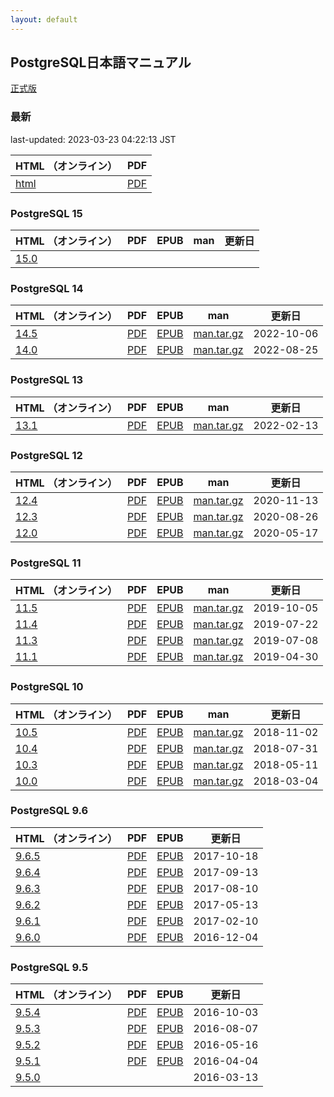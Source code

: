 ```yaml
---
layout: default
---
```

## PostgreSQL日本語マニュアル

[正式版](https://www.postgresql.jp/document/)

### 最新

last-updated: 2023-03-23 04:22:13 JST

| HTML （オンライン）           | PDF                        |
|:---------------------------|:-------------------:|
| [html](current/html) | [PDF](current/postgres-A4.pdf) |

### PostgreSQL 15

| HTML （オンライン）           | PDF                                           | EPUB                                         | man | 更新日     |
|:---------------------------|:---------------------------------------------:|:--------------------------------------------:|:---:|:----------:|
| [15.0](jpug-doc/15.0/html/) |  |   |   | |

### PostgreSQL 14

| HTML （オンライン）           | PDF                                           | EPUB                                         | man | 更新日     |
|:---------------------------|:---------------------------------------------:|:--------------------------------------------:|:---:|:----------:|
| [14.5](jpug-doc/14.5/html/) | [PDF](jpug-doc/14.5/postgresql-14.5-A4.pdf) | [EPUB](jpug-doc/14.5/postgresql-14.5.epub) | [man.tar.gz](jpug-doc/14.5/man.tar.gz) | 2022-10-06 |
| [14.0](jpug-doc/14.0/html/) | [PDF](jpug-doc/14.0/postgresql-14.0-A4.pdf) | [EPUB](jpug-doc/14.0/postgresql-14.0.epub) | [man.tar.gz](jpug-doc/14.0/man.tar.gz) | 2022-08-25 |

### PostgreSQL 13

| HTML （オンライン）           | PDF                                           | EPUB                                         | man | 更新日     |
|:---------------------------|:---------------------------------------------:|:--------------------------------------------:|:---:|:----------:|
| [13.1](jpug-doc/13.1/html/) | [PDF](jpug-doc/13.1/postgresql-13.1-A4.pdf) | [EPUB](jpug-doc/13.1/postgresql-13.1.epub) | [man.tar.gz](jpug-doc/13.1/man.tar.gz) | 2022-02-13 |

### PostgreSQL 12

| HTML （オンライン）           | PDF                                           | EPUB                                         | man | 更新日     |
|:---------------------------|:---------------------------------------------:|:--------------------------------------------:|:---:|:----------:|
| [12.4](jpug-doc/12.4/html/) | [PDF](jpug-doc/12.4/postgresql-12.4-A4.pdf) | [EPUB](jpug-doc/12.4/postgresql-12.4.epub) | [man.tar.gz](jpug-doc/12.4/man.tar.gz) | 2020-11-13 |
| [12.3](jpug-doc/12.3/html/) | [PDF](jpug-doc/12.3/postgresql-12.3-A4.pdf) | [EPUB](jpug-doc/12.3/postgresql-12.3.epub) | [man.tar.gz](jpug-doc/12.3/man.tar.gz) | 2020-08-26 |
| [12.0](jpug-doc/12.0/html/) | [PDF](jpug-doc/12.0/postgresql-12.0-A4.pdf) | [EPUB](jpug-doc/12.0/postgresql-12.0.epub) | [man.tar.gz](jpug-doc/12.0/man.tar.gz) | 2020-05-17 |

### PostgreSQL 11

| HTML （オンライン）           | PDF                                           | EPUB                                         | man | 更新日     |
|:---------------------------|:---------------------------------------------:|:--------------------------------------------:|:---:|:----------:|
| [11.5](jpug-doc/11.5/html/) | [PDF](jpug-doc/11.5/postgresql-11.5-A4.pdf) | [EPUB](jpug-doc/11.5/postgresql-11.5.epub) | [man.tar.gz](jpug-doc/11.5/man.tar.gz) | 2019-10-05 |
| [11.4](jpug-doc/11.4/html/) | [PDF](jpug-doc/11.4/postgresql-11.4-A4.pdf) | [EPUB](jpug-doc/11.4/postgresql-11.4.epub) | [man.tar.gz](jpug-doc/11.4/man.tar.gz) | 2019-07-22 |
| [11.3](jpug-doc/11.3/html/) | [PDF](jpug-doc/11.3/postgresql-11.3-A4.pdf) | [EPUB](jpug-doc/11.3/postgresql-11.3.epub) | [man.tar.gz](jpug-doc/11.3/man.tar.gz) | 2019-07-08 |
| [11.1](jpug-doc/11.1/html/) | [PDF](jpug-doc/11.1/postgresql-11.1-A4.pdf) | [EPUB](jpug-doc/11.1/postgresql-11.1.epub) | [man.tar.gz](jpug-doc/11.1/man.tar.gz) | 2019-04-30 |


### PostgreSQL 10

| HTML （オンライン）           | PDF                                           | EPUB                                         | man | 更新日     |
|:---------------------------|:---------------------------------------------:|:--------------------------------------------:|:---:|:----------:|
| [10.5](jpug-doc/10.5/html/) | [PDF](jpug-doc/10.5/postgresql-10.5-A4.pdf) | [EPUB](jpug-doc/10.5/postgresql-10.5.epub) | [man.tar.gz](jpug-doc/10.5/man.tar.gz) | 2018-11-02 |
| [10.4](jpug-doc/10.4/html/) | [PDF](jpug-doc/10.4/postgresql-10.4-A4.pdf) | [EPUB](jpug-doc/10.4/postgresql-10.4.epub) | [man.tar.gz](jpug-doc/10.4/man.tar.gz) | 2018-07-31 |
| [10.3](jpug-doc/10.3/html/) | [PDF](jpug-doc/10.3/postgresql-10.3-A4.pdf) | [EPUB](jpug-doc/10.3/postgresql-10.3.epub) | [man.tar.gz](jpug-doc/10.3/man.tar.gz) | 2018-05-11 |
| [10.0](jpug-doc/10.0/html/) | [PDF](jpug-doc/10.0/postgresql-10.0-A4.pdf) | [EPUB](jpug-doc/10.0/postgresql-10.0.epub) | [man.tar.gz](jpug-doc/10.0/man.tar.gz) | 2018-03-04 |

### PostgreSQL 9.6

| HTML （オンライン）           | PDF                                           | EPUB                                         | 更新日     |
|:------------------------------|:---------------------------------------------:|:--------------------------------------------:|:----------:|
| [9.6.5](jpug-doc/9.6.5/html/) | [PDF](jpug-doc/9.6.5/postgresql-9.6.5-A4.pdf) | [EPUB](jpug-doc/9.6.5/postgresql-9.6.5.epub) | 2017-10-18 |
| [9.6.4](jpug-doc/9.6.4/html/) | [PDF](jpug-doc/9.6.4/postgresql-9.6.4-A4.pdf) | [EPUB](jpug-doc/9.6.4/postgresql-9.6.4.epub) | 2017-09-13 |
| [9.6.3](jpug-doc/9.6.3/html/) | [PDF](jpug-doc/9.6.3/postgresql-9.6.3-A4.pdf) | [EPUB](jpug-doc/9.6.3/postgresql-9.6.3.epub) | 2017-08-10 |
| [9.6.2](jpug-doc/9.6.2/html/) | [PDF](jpug-doc/9.6.2/postgresql-9.6.2-A4.pdf) | [EPUB](jpug-doc/9.6.2/postgresql-9.6.2.epub) | 2017-05-13 |
| [9.6.1](jpug-doc/9.6.1/html/) | [PDF](jpug-doc/9.6.1/postgresql-9.6.1-A4.pdf) | [EPUB](jpug-doc/9.6.1/postgresql-9.6.1.epub) | 2017-02-10 |
| [9.6.0](jpug-doc/9.6.0/html/) | [PDF](jpug-doc/9.6.0/postgresql-9.6.0-A4.pdf) | [EPUB](jpug-doc/9.6.0/postgresql-9.6.0.epub) | 2016-12-04 |

### PostgreSQL 9.5

| HTML （オンライン）           | PDF                                           | EPUB                                         | 更新日     |
|:------------------------------|:---------------------------------------------:|:--------------------------------------------:|:----------:|
| [9.5.4](jpug-doc/9.5.4/html/) | [PDF](jpug-doc/9.5.4/postgresql-9.5.4-A4.pdf) | [EPUB](jpug-doc/9.5.4/postgresql-9.5.4.epub) | 2016-10-03 |
| [9.5.3](jpug-doc/9.5.3/html/) | [PDF](jpug-doc/9.5.3/postgresql-9.5.3-A4.pdf) | [EPUB](jpug-doc/9.5.3/postgresql-9.5.3.epub) | 2016-08-07 |
| [9.5.2](jpug-doc/9.5.2/html/) | [PDF](jpug-doc/9.5.2/postgresql-9.5.2-A4.pdf) | [EPUB](jpug-doc/9.5.2/postgresql-9.5.2.epub) | 2016-05-16 |
| [9.5.1](jpug-doc/9.5.1/html/) | [PDF](jpug-doc/9.5.1/postgresql-9.5.1-A4.pdf) | [EPUB](jpug-doc/9.5.1/postgresql-9.5.1.epub) | 2016-04-04 |
| [9.5.0](jpug-doc/9.5.0/html/) |                                               |                                              | 2016-03-13 |
